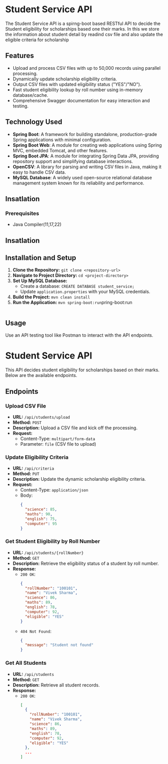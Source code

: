 # Student Service API

The Student Service API is a spirng-boot based RESTful API to decide the Student eligibility for scholarships based one their marks. In this we store the information about student
detail by readind csv file and also update the eligible criteria for scholarship

## Features

- Upload and process CSV files with up to 50,000 records using parallel processing.
- Dynamically update scholarship eligibility criteria.
- Output CSV files with updated eligibility status ("YES"/"NO").
- Fast student eligibility lookup by roll number using in-memory database/cache.
- Comprehensive Swagger documentation for easy interaction and testing.

## Technology Used

- **Spring Boot**: A framework for building standalone, production-grade Spring applications with minimal configuration.
- **Spring Boot Web**: A module for creating web applications using Spring MVC, embedded Tomcat, and other features.
- **Spring Boot JPA**: A module for integrating Spring Data JPA, providing repository support and simplifying database interactions.
- **OpenCSV**: A library for parsing and writing CSV files in Java, making it easy to handle CSV data.
- **MySQL Database**: A widely used open-source relational database management system known for its reliability and performance.

## Insatlation

### Prerequisites

- Java Compiler(11,17,22)

## Insatlation


## Installation and Setup

1. **Clone the Repository:** `git clone <repository-url>`
2. **Navigate to Project Directory:** `cd <project-directory>`
3. **Set Up MySQL Database:**
   - Create a database: `CREATE DATABASE student_service;`
   - Update `application.properties` with your MySQL credentials.
4. **Build the Project:** `mvn clean install`
5. **Run the Application:** `mvn spring-boot:run`pring-boot:run
    ```   

## Usage 
 Use an API testing tool like Postman to interact with the API endpoints.

# Student Service API

This API decides student eligibility for scholarships based on their marks. Below are the available endpoints.

## Endpoints

### Upload CSV File
- **URL:** `/api/students/upload`
- **Method:** `POST`
- **Description:** Upload a CSV file and kick off the processing.
- **Request:**
  - Content-Type: `multipart/form-data`
  - Parameter: `file` (CSV file to upload)

### Update Eligibility Criteria
- **URL:** `/api/criteria`
- **Method:** `PUT`
- **Description:** Update the dynamic scholarship eligibility criteria.
- **Request:**
  - Content-Type: `application/json`
  - Body: 
    ```json
    {
      "science": 85,
      "maths": 90,
      "english": 75,
      "computer": 95
    }
    ```

### Get Student Eligibility by Roll Number
- **URL:** `/api/students/{rollNumber}`
- **Method:** `GET`
- **Description:** Retrieve the eligibility status of a student by roll number.
- **Response:**
  - `200 OK`: 
    ```json
    {
      "rollNumber": "100101",
      "name": "Vivek Sharma",
      "science": 86,
      "maths": 89,
      "english": 78,
      "computer": 92,
      "eligible": "YES"
    }
    ```
  - `404 Not Found`: 
    ```json
    {
      "message": "Student not found"
    }
    ```

### Get All Students
- **URL:** `/api/students`
- **Method:** `GET`
- **Description:** Retrieve all student records.
- **Response:**
  - `200 OK`: 
    ```json
    [
      {
        "rollNumber": "100101",
        "name": "Vivek Sharma",
        "science": 86,
        "maths": 89,
        "english": 78,
        "computer": 92,
        "eligible": "YES"
      },
      ...
    ]
    ```
    




